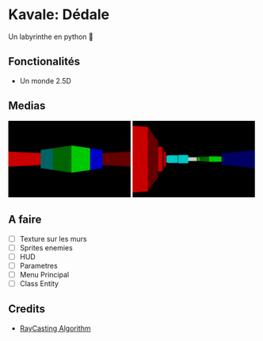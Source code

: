 # Kavale: Dédale

Un labyrinthe en python :snake:

## Fonctionalités

- Un monde 2.5D

## Medias
<img src="screenshots/colors.png" alt="Map Colors" width="49%" height="auto">
<img src="screenshots/playground.png" alt="Map Playground" width="49%" height="auto"> 

## A faire
- [ ] Texture sur les murs
- [ ] Sprites enemies
- [ ] HUD
- [ ] Parametres
- [ ] Menu Principal
- [ ] Class Entity

## Credits
- [RayCasting Algorithm](https://lodev.org/cgtutor/raycasting.html)
